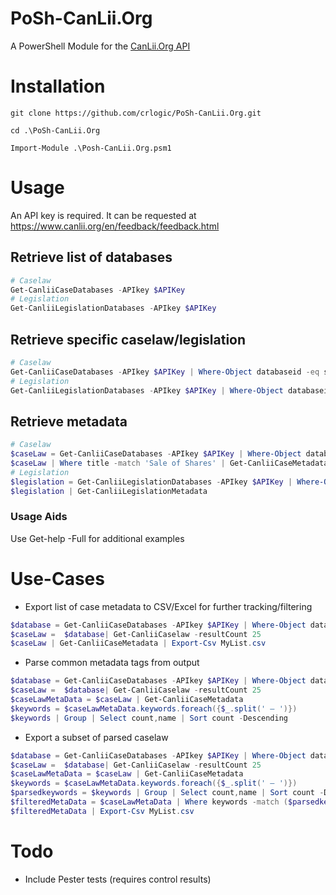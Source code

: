 # PoSh-CanLii.Org
A PowerShell Module for the [CanLii.Org API](https://github.com/canlii/API_documentation)

# Installation
```
git clone https://github.com/crlogic/PoSh-CanLii.Org.git

cd .\PoSh-CanLii.Org

Import-Module .\Posh-CanLii.Org.psm1
```

# Usage
An API key is required. It can be requested at https://www.canlii.org/en/feedback/feedback.html

## Retrieve list of databases
```PowerShell
# Caselaw
Get-CanliiCaseDatabases -APIkey $APIKey
# Legislation
Get-CanliiLegislationDatabases -APIkey $APIKey
```

## Retrieve specific caselaw/legislation
```PowerShell
# Caselaw
Get-CanliiCaseDatabases -APIkey $APIKey | Where-Object databaseid -eq sklgb | Get-CanliiCaselaw
# Legislation
Get-CanliiLegislationDatabases -APIkey $APIKey | Where-Object databaseid -eq ska | Get-CanliiLegislation
```

## Retrieve metadata
```PowerShell
# Caselaw
$caseLaw = Get-CanliiCaseDatabases -APIkey $APIKey | Where-Object databaseid -eq sklgb | Get-CanliiCaselaw 
$caseLaw | Where title -match 'Sale of Shares' | Get-CanliiCaseMetadata
# Legislation
$legislation = Get-CanliiLegislationDatabases -APIkey $APIKey | Where-Object databaseid -eq ska | Get-CanliiLegislation
$legislation | Get-CanliiLegislationMetadata
```

### Usage Aids
Use Get-help -Full for additional examples

# Use-Cases
- Export list of case metadata to CSV/Excel for further tracking/filtering
```PowerShell
$database = Get-CanliiCaseDatabases -APIkey $APIKey | Where-Object databaseid -eq onltb
$caseLaw =  $database| Get-CanliiCaselaw -resultCount 25
$caseLaw | Get-CanliiCaseMetadata | Export-Csv MyList.csv
```

- Parse common metadata tags from output
```PowerShell
$database = Get-CanliiCaseDatabases -APIkey $APIKey | Where-Object databaseid -eq onltb
$caseLaw =  $database| Get-CanliiCaselaw -resultCount 25
$caseLawMetaData = $caseLaw | Get-CanliiCaseMetadata
$keywords = $caseLawMetaData.keywords.foreach({$_.split(' — ')})
$keywords | Group | Select count,name | Sort count -Descending
```

- Export a subset of parsed caselaw
```PowerShell
$database = Get-CanliiCaseDatabases -APIkey $APIKey | Where-Object databaseid -eq onltb
$caseLaw =  $database| Get-CanliiCaselaw -resultCount 25
$caseLawMetaData = $caseLaw | Get-CanliiCaseMetadata
$keywords = $caseLawMetaData.keywords.foreach({$_.split(' — ')})
$parsedkeywords = $keywords | Group | Select count,name | Sort count -Descending | Out-GridView -PassThru
$filteredMetaData = $caseLawMetaData | Where keywords -match ($parsedkeywords.name -join '|')
$filteredMetaData | Export-Csv MyList.csv
```

# Todo
- Include Pester tests (requires control results)

